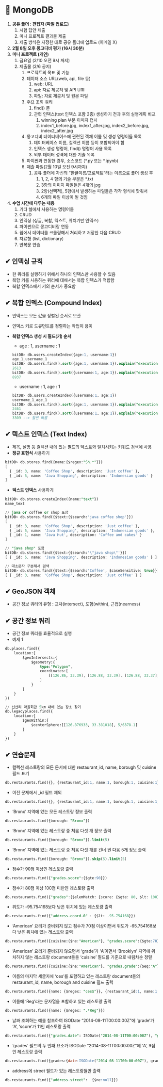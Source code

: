 # 👾 MongoDB

1. **공유 폴더 : 편집자 (파일 업로드)**
    1. 시험 답안 제출
    2. 미니 프로젝트 결과물 제출
    3. 제출 방식은 지정한 대로 공유 폴더에 업로드 (이메일 X)
2. **2월 8일 오후 몽고디비 평가 (16시 30분)**
3. **미니 프로젝트 (개인)** 
    1. 금요일 (2/10 오전 9시 까지)
    2. 제출물 (2/6 공지)
        1. 프로젝트의 목표 및 기능
        2. 데이터 소스 URL(web, api, file 등)
            1. web: URL
            2. api: 자료 제공처 및 API URI
            3. 파일: 자료 제공처 및 원본 파일
        3. 주요 조회 쿼리
            1. find() 문
            2. 관련 인덱스(text 인덱스 포함 2종) 생성하기 전과 후의 실행계획 비교
                1. winning plan 부분 이미지 캡처
                2. index1_before.jpg, index1_after.jpg, index2_before.jpg, index2_after.jpg
        4. 몽고디비 데이터베이스에 관련된 객체 이름 및 생성 명령어들 목록
            1. 데이터베이스 이름, 컬렉션 이름 등이 포함되어야 함
            2. 인덱스 생성 명령어, find() 명령어 사용 목록
            3. 외부 데이터 성격에 대한 기술 목록
        5. 파이썬과 연동한 경우, 소스코드 (*.py 또는 *.ipynb)
        6. 제출 파일(2월 10일 오전 9시까지)
            1. 공유 폴더에 자신의 “한글이름/프로젝트”라는 이름으로 폴더 생성 후
                1. 1, 2, 4 항의 기술 부분은 *.txt
                2. 3항의 이미지 파일들은 4개의 jpg
                3. 2항(선택적), 5항에서 발생하는 파일들은 각각 형식에 맞춰서
                4. 6개의 파일 이상이 될 것임
4. **수업 시간에 다루는 내용**
    1. 기타 쉘에서 사용하는 명령어들
    2. CRUD
    3. 인덱싱 (싱글, 복합, 텍스트, 위치기반 인덱스)
    4. 파이썬으로 몽고디비랑 연동
    5. 웹에서 데이터를 크롤링해서 처리하고 저장한 다음 CRUD
    6. 자료형 (list, dictionary)
    7. 반복문 연습

## ✔ 인덱싱 규칙

- 한 쿼리를 실행하기 위해서 하나의 인덱스만 사용할 수 있음
- 복합 키를 사용하는 쿼리에 대해서는 복합 인덱스가 적합함
- 복합 인덱스에서 키의 순서가 중요함

## ✔ 복합 인덱스 (Compound Index)

- 인덱스는 모든 값을 정렬된 순서로 보관
- 인덱스 키로 도큐먼트를 정렬하는 작업이 용이
- **복합 인덱스 생성 시 필드(키) 순서**
    - age : 1, username : 1
    
    ```sql
    bitDB> db.users.createIndex({age:1, username:1})
    age_1_username_1
    bitDB> db.users.find().sort({age:1, username:1}).explain("executionStats").executionStats.executionTimeMillis
    2613
    bitDB> db.users.find().sort({username:1, age:1}).explain("executionStats").executionStats.executionTimeMillis
    8937
    ```
    
    - username : 1, age : 1
    
    ```sql
    bitDB> db.users.createIndex({username:1, age:1})
    username_1_age_1
    bitDB> db.users.find().sort({age:1, username:1}).explain("executionStats").executionStats.executionTimeMillis
    2461
    bitDB> db.users.find().sort({username:1, age:1}).explain("executionStats").executionStats.executionTimeMillis
    3309 --> 훨씬 빠름
    ```
    

## ✔ 텍스트 인덱스 (Text Index)

- 제목, 설명 등 컬렉션 내에 있는 필드의 텍스트와 일치시키는 키워드 검색에 사용
- **정규 표현식** 사용하기

```sql
bitDB> db.stores.find({name:{$regex:"Sh.*"}})
[
  { _id: 3, name: 'Coffee Shop', description: 'Just coffee' },
  { _id: 5, name: 'Java Shopping', description: 'Indonesian goods' }
]
```

- **텍스트 인덱스** 사용하기

```sql
bitDB> db.stores.createIndex({name:"text"})
name_text

// java or coffee or shop 포함
bitDB> db.stores.find({$text:{$search:'java coffee shop'}})
[
  { _id: 3, name: 'Coffee Shop', description: 'Just coffee' },
  { _id: 5, name: 'Java Shopping', description: 'Indonesian goods' },
  { _id: 1, name: 'Java Hut', description: 'Coffee and cakes' }
]

// "java shop" 포함
bitDB> db.stores.find({$text:{$search:'\"java shop\"'}})
[ { _id: 5, name: 'Java Shopping', description: 'Indonesian goods' } ]

// 대소문자 구분해서 검색
bitDB> db.stores.find({$text:{$search:'Coffee', $caseSensitive: true}})
[ { _id: 3, name: 'Coffee Shop', description: 'Just coffee' } ]
```

## ✔ GeoJSON 객체

- 공간 정보 쿼리의 유형 : 교차(intersect), 포함(within), 근접(nearness)

## ✔ 공간 정보 쿼리

- 공간 정보 쿼리를 효율적으로 실행
- 예제 1

```sql
db.places.find({
	location:{
		$geoIntersects:{
			$geometry:{
				type:"Polygon",
				coordinates:[
					[[126.86, 33.39], [126.88, 33.39], [126.88, 33.37], [126.86, 33.37], [126.86, 33.39]]
				]
			}
		}
	}
})

// 신산리 마을회관 5km 내에 있는 장소 찾기
db.legacyplaces.find({
	location:{
		$geoWithin:{
			$centerSphere:[[126.876933, 33.381018], 5/6378.1]
		}
	}
})
```

## ✔ 연습문제

- 컬렉션 레스토랑의 모든 문서에 대한 restaurant_id, name, borough 및 cuisine 필드 표기

```sql
db.restaurants.find({}, {restaurant_id:1, name:1, borough:1, cuisine:1})
```

- 이전 문제에서 _id 필드 제외

```sql
db.restaurants.find({}, {restaurant_id:1, name:1, borough:1, cuisine:1, _id:0})
```

- ‘Bronx’ 지역에 있는 모든 레스토랑 정보 출력

```sql
db.restaurants.find({borough: "Bronx"})
```

- ‘Bronx’ 지역에 있는 레스토랑 중 처음 다섯 개 정보 출력

```sql
db.restaurants.find({borough: "Bronx"}).limit(5)
```

- ‘Bronx’ 지역에 있는 레스토랑 중 처음 다섯 개를 건너 뛴 다음 5개 정보 출력

```sql
db.restaurants.find({borough: "Bronx"}).skip(5).limit(5)
```

- 점수가 90점 이상인 레스토랑 출력

```sql
db.restaurants.find({"grades.score":{$gte:90}})
```

- 점수가 80점 이상 100점 미만인 레스토랑 출력

```sql
db.restaurants.find({"grades":{$elemMatch: {score: {$gte: 80, $lt: 100}}}})
```

- 위도가 -95.754168보다 낮은 위치에 있는 레스토랑 출력

```sql
db.restaurants.find({"address.coord.0" : {$lt: -95.754168}})
```

- ‘American’ 요리가 준비되지 않고 점수가 70점 이상이면서 위도가 -65.754168보다 낮은 위치에 있는 레스토랑 출력

```sql
db.restaurants.find({cuisine:{$ne:"American"}, "grades.score":{$gte:70}, "address.coord.0": {$lt:-65.754168}}, {name: 1, _id: 0})
```

- ‘American’ 요리가 준비되지 않으면서 ‘grade’가 ‘A’이면서 ‘Brooklyn’ 지역에 위치하지 않는 레스토랑 document들을 ‘cuisine’ 필드를 기준으로 내림차순 정렬

```sql
db.restaurants.find({cuisine:{$ne:"American"}, "grades.grade":{$eq:"A"}, borough:{$ne:"Brooklyn"}}).sort({cuisine:-1})
```

- 이름의 마지막 세글자에 ‘ces’를 포함하고 있는 레스토랑 document들의 restaurant_id, name, borough and cuisine 필드 출력

```sql
db.restaurants.find({name: {$regex: "ces$"}}, {restaurant_id:1, name:1, borough:1, cuisine:1})
```

- 이름에 ‘Reg’라는 문자열을 포함하고 있는 레스토랑 출력

```sql
db.restaurants.find({name: {$regex: ".*Reg"}})
```

- 날짜 조회하는 예를 참조하여 ISODate “2014-08-11T00:00:00Z”에 ‘grade’가 ‘A’, ‘score’가 11인 레스토랑 출력

```sql
db.restaurants.find({"grades.date": ISODate("2014-08-11T00:00:00Z"), "grades.grade":"A", "grades.score":11})
```

- ‘grades’ 필드의 두 번째 요소가 ISODate “2014-08-11T00:00:00Z”에 ‘A’, 9점인 레스토랑 출력

```sql
db.restaurants.find({grades:{date:ISODate("2014-08-11T00:00:00Z"), grade: "A", score: 9}})
```

- address에 street 필드가 있는 레스토랑들만 출력

```sql
db.restaurants.find({"address.street":  {$ne:null}})
```

